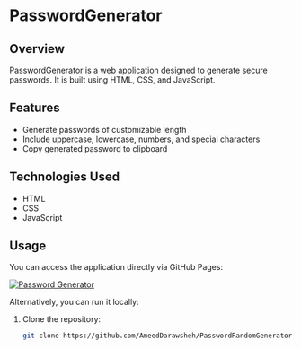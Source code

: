 # PasswordGenerator

## Overview
PasswordGenerator is a web application designed to generate secure passwords. It is built using HTML, CSS, and JavaScript.

## Features
- Generate passwords of customizable length
- Include uppercase, lowercase, numbers, and special characters
- Copy generated password to clipboard

## Technologies Used
- HTML
- CSS
- JavaScript

## Usage
You can access the application directly via GitHub Pages: 


[![Password Generator](https://img.shields.io/badge/PasswordRandomGenerator-ClickHere-green)](https://ameeddarawsheh.github.io/PasswordRandomGenerator/)



Alternatively, you can run it locally:
1. Clone the repository:
   ```sh
   git clone https://github.com/AmeedDarawsheh/PasswordRandomGenerator.git
